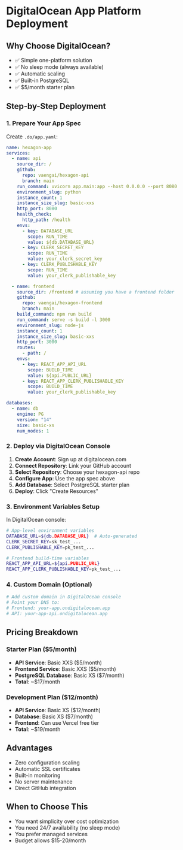 # DigitalOcean App Platform Deployment

## Why Choose DigitalOcean?

- ✅ Simple one-platform solution
- ✅ No sleep mode (always available)
- ✅ Automatic scaling
- ✅ Built-in PostgreSQL
- ✅ $5/month starter plan

## Step-by-Step Deployment

### 1. Prepare Your App Spec

Create `.do/app.yaml`:

```yaml
name: hexagon-app
services:
  - name: api
    source_dir: /
    github:
      repo: vaengai/hexagon-api
      branch: main
    run_command: uvicorn app.main:app --host 0.0.0.0 --port 8080
    environment_slug: python
    instance_count: 1
    instance_size_slug: basic-xxs
    http_port: 8080
    health_check:
      http_path: /health
    envs:
      - key: DATABASE_URL
        scope: RUN_TIME
        value: ${db.DATABASE_URL}
      - key: CLERK_SECRET_KEY
        scope: RUN_TIME
        value: your_clerk_secret_key
      - key: CLERK_PUBLISHABLE_KEY
        scope: RUN_TIME
        value: your_clerk_publishable_key

  - name: frontend
    source_dir: /frontend # assuming you have a frontend folder
    github:
      repo: vaengai/hexagon-frontend
      branch: main
    build_command: npm run build
    run_command: serve -s build -l 3000
    environment_slug: node-js
    instance_count: 1
    instance_size_slug: basic-xxs
    http_port: 3000
    routes:
      - path: /
    envs:
      - key: REACT_APP_API_URL
        scope: BUILD_TIME
        value: ${api.PUBLIC_URL}
      - key: REACT_APP_CLERK_PUBLISHABLE_KEY
        scope: BUILD_TIME
        value: your_clerk_publishable_key

databases:
  - name: db
    engine: PG
    version: "14"
    size: basic-xs
    num_nodes: 1
```

### 2. Deploy via DigitalOcean Console

1. **Create Account**: Sign up at digitalocean.com
2. **Connect Repository**: Link your GitHub account
3. **Select Repository**: Choose your hexagon-api repo
4. **Configure App**: Use the app spec above
5. **Add Database**: Select PostgreSQL starter plan
6. **Deploy**: Click "Create Resources"

### 3. Environment Variables Setup

In DigitalOcean console:

```bash
# App-level environment variables
DATABASE_URL=${db.DATABASE_URL}  # Auto-generated
CLERK_SECRET_KEY=sk_test_...
CLERK_PUBLISHABLE_KEY=pk_test_...

# Frontend build-time variables
REACT_APP_API_URL=${api.PUBLIC_URL}
REACT_APP_CLERK_PUBLISHABLE_KEY=pk_test_...
```

### 4. Custom Domain (Optional)

```bash
# Add custom domain in DigitalOcean console
# Point your DNS to:
# Frontend: your-app.ondigitalocean.app
# API: your-app-api.ondigitalocean.app
```

## Pricing Breakdown

### Starter Plan ($5/month)

- **API Service**: Basic XXS ($5/month)
- **Frontend Service**: Basic XXS ($5/month)
- **PostgreSQL Database**: Basic XS ($7/month)
- **Total**: ~$17/month

### Development Plan ($12/month)

- **API Service**: Basic XS ($12/month)
- **Database**: Basic XS ($7/month)
- **Frontend**: Can use Vercel free tier
- **Total**: ~$19/month

## Advantages

- Zero configuration scaling
- Automatic SSL certificates
- Built-in monitoring
- No server maintenance
- Direct GitHub integration

## When to Choose This

- You want simplicity over cost optimization
- You need 24/7 availability (no sleep mode)
- You prefer managed services
- Budget allows $15-20/month
